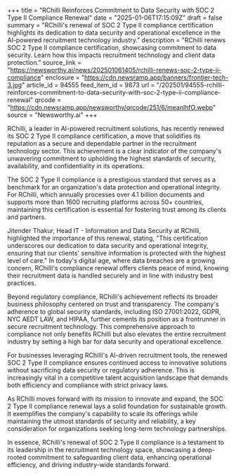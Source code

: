 +++
title = "RChilli Reinforces Commitment to Data Security with SOC 2 Type II Compliance Renewal"
date = "2025-01-06T17:15:09Z"
draft = false
summary = "RChilli's renewal of SOC 2 Type II compliance certification highlights its dedication to data security and operational excellence in the AI-powered recruitment technology industry."
description = "RChilli renews SOC 2 Type II compliance certification, showcasing commitment to data security. Learn how this impacts recruitment technology and client data protection."
source_link = "https://newsworthy.ai/news/202501061405/rchilli-renews-soc-2-type-ii-compliance"
enclosure = "https://cdn.newsramp.app/banners/frontier-tech-3.jpg"
article_id = 94555
feed_item_id = 9873
url = "/202501/94555-rchilli-reinforces-commitment-to-data-security-with-soc-2-type-ii-compliance-renewal"
qrcode = "https://cdn.newsramp.app/newsworthy/qrcode/251/6/meanlhfO.webp"
source = "Newsworthy.ai"
+++

<p>RChilli, a leader in AI-powered recruitment solutions, has recently renewed its SOC 2 Type II compliance certification, a move that solidifies its reputation as a secure and dependable partner in the recruitment technology sector. This achievement is a clear indicator of the company's unwavering commitment to upholding the highest standards of security, availability, and confidentiality in its operations.</p><p>The SOC 2 Type II compliance is a prestigious standard that serves as a benchmark for an organization's data protection and operational integrity. For RChilli, which annually processes over 4.1 billion documents and supports more than 1600 recruiting platforms across 50+ countries, maintaining this certification is essential for fostering trust among its clients and partners.</p><p>Jitender Thakur, Head IT - Information and Data Security at RChilli, highlighted the importance of this renewal, stating, "This certification underscores our dedication to data security and operational integrity, ensuring that our clients' sensitive information is protected with the highest level of care." In today's digital age, where data breaches are a growing concern, RChilli's compliance renewal offers clients peace of mind, knowing their recruitment data is handled securely and in line with industry best practices.</p><p>Beyond regulatory compliance, RChilli's achievement reflects its broader business philosophy centered on trust and transparency. The company's adherence to global security standards, including ISO 27001:2022, GDPR, NYC AEDT LAW, and HIPAA, further cements its position as a frontrunner in secure recruitment technology. This comprehensive approach to compliance not only benefits RChilli but also elevates the entire recruitment industry by setting a high bar for data security and operational excellence.</p><p>For businesses leveraging RChilli's AI-driven recruitment tools, the renewed SOC 2 Type II compliance ensures continued access to innovative solutions without sacrificing data security or regulatory adherence. This is increasingly vital in a competitive talent acquisition landscape that demands both efficiency and compliance with strict privacy laws.</p><p>As RChilli moves forward with its mission to innovate and expand, the SOC 2 Type II compliance renewal lays a solid foundation for sustainable growth. It exemplifies the company's capability to scale its offerings while maintaining the utmost standards of security and reliability, a key consideration for organizations seeking long-term technology partnerships.</p><p>In essence, RChilli's renewal of SOC 2 Type II compliance is a testament to its leadership in the recruitment technology space, showcasing a deep-rooted commitment to safeguarding client data, enhancing operational efficiency, and driving industry-wide standards forward.</p>